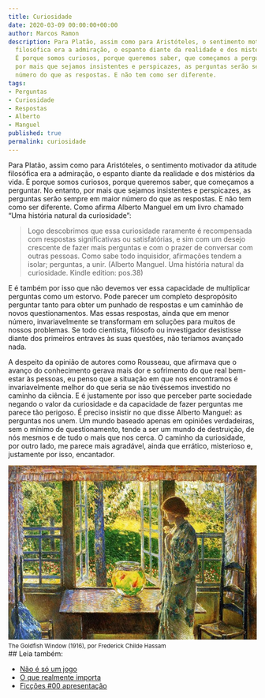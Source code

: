 ```yaml
---
title: Curiosidade
date: 2020-03-09 00:00:00+00:00
author: Marcos Ramon
description: Para Platão, assim como para Aristóteles, o sentimento motivador da atitude
  filosófica era a admiração, o espanto diante da realidade e dos mistérios da vida.
  É porque somos curiosos, porque queremos saber, que começamos a perguntar. No entanto,
  por mais que sejamos insistentes e perspicazes, as perguntas serão sempre em maior
  número do que as respostas. E não tem como ser diferente.
tags:
- Perguntas
- Curiosidade
- Respostas
- Alberto
- Manguel
published: true
permalink: curiosidade
---
```

Para Platão, assim como para Aristóteles, o sentimento motivador da atitude filosófica era a admiração, o espanto diante da realidade e dos mistérios da vida. É porque somos curiosos, porque queremos saber, que começamos a perguntar. No entanto, por mais que sejamos insistentes e perspicazes, as perguntas serão sempre em maior número do que as respostas. E não tem como ser diferente. Como afirma Alberto Manguel em um livro chamado “Uma história natural da curiosidade”:

> Logo descobrimos que essa curiosidade raramente é recompensada com respostas significativas ou satisfatórias, e sim com um desejo crescente de fazer mais perguntas e com o prazer de conversar com outras pessoas. Como sabe todo inquisidor, afirmações tendem a isolar; perguntas, a unir. (Alberto Manguel. Uma história natural da curiosidade. Kindle edition: pos.38)

E é também por isso que não devemos ver essa capacidade de multiplicar perguntas como um estorvo. Pode parecer um completo despropósito perguntar tanto para obter um punhado de respostas e um caminhão de novos questionamentos. Mas essas respostas, ainda que em menor número, invariavelmente se transformam em soluções para muitos de nossos problemas. Se todo cientista, filósofo ou investigador desistisse diante dos primeiros entraves às suas questões, não teríamos avançado nada.

A despeito da opinião de autores como Rousseau, que afirmava que o avanço do conhecimento gerava mais dor e sofrimento do que real bem-estar às pessoas, eu penso que a situação em que nos encontramos é invariavelmente melhor do que seria se não tivéssemos investido no caminho da ciência. E é justamente por isso que perceber parte sociedade negando o valor da curiosidade e da capacidade de fazer perguntas me parece tão perigoso. É preciso insistir no que disse Alberto Manguel: as perguntas nos unem. Um mundo baseado apenas em opiniões verdadeiras, sem o mínimo de questionamento, tende a ser um mundo de destruição, de nós mesmos e de tudo o mais que nos cerca. O caminho da curiosidade, por outro lado, me parece mais agradável, ainda que errático, misterioso e, justamente por isso, encantador.

<img src="/assets/img/curiosidade.jpeg">
<small>The Goldfish Window (1916), por Frederick Childe Hassam</small><div class="leia-tambem" markdown="1">
## Leia também:

- <a href="/nao-e-so-um-jogo">Não é só um jogo</a>
- <a href="/o-que-realmente-importa">O que realmente importa</a>
- <a href="/ficcoes-00-apresentacao">Ficções #00   apresentação</a>
</div>